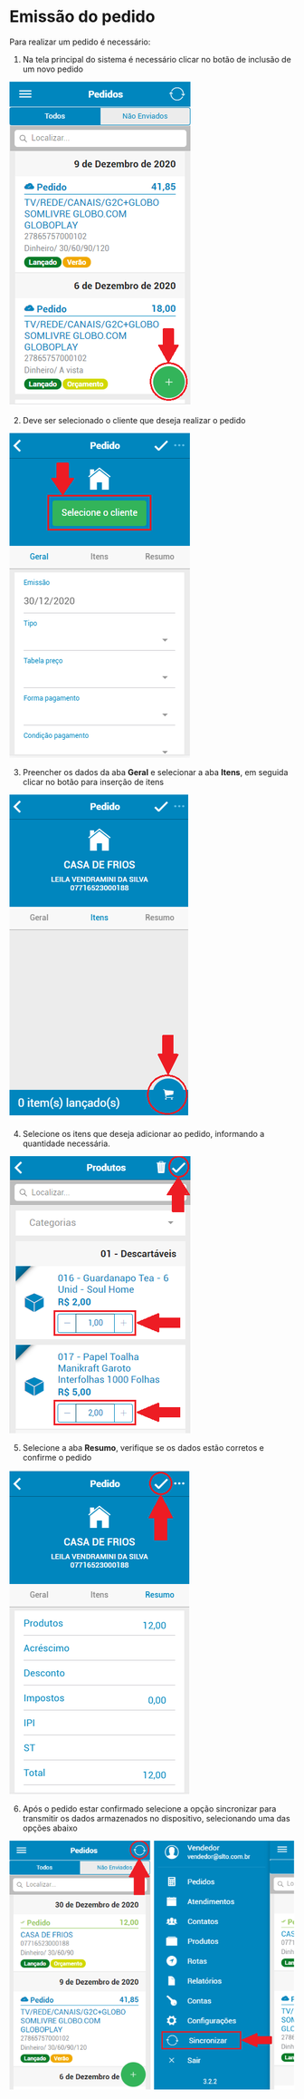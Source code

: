 # Emissão do pedido

Para realizar um pedido é necessário:

1. Na tela principal do sistema é necessário clicar no botão de inclusão de um novo pedido

![Lista de pedidos](../img/pedido-lista-novo.png)

2. Deve ser selecionado o cliente que deseja realizar o pedido

![Seleção do cliente](../img/pedido-selecao-cliente.png)

3. Preencher os dados da aba **Geral** e selecionar a aba **Itens**, em seguida clicar no botão para inserção de itens

![Seleção do cliente](../img/pedido-insercao-item.png)

4. Selecione os itens que deseja adicionar ao pedido, informando a quantidade necessária.

![Seleção item](../img/pedido-item-quant.png)

5. Selecione a aba **Resumo**, verifique se os dados estão corretos e confirme o pedido

![Confirmação do pedido](../img/pedido-confirmacao.png)

6. Após o pedido estar confirmado selecione a opção sincronizar para transmitir os dados armazenados no dispositivo, selecionando uma das opções abaixo

![Sincronização](../img/sincronizacao.png)


